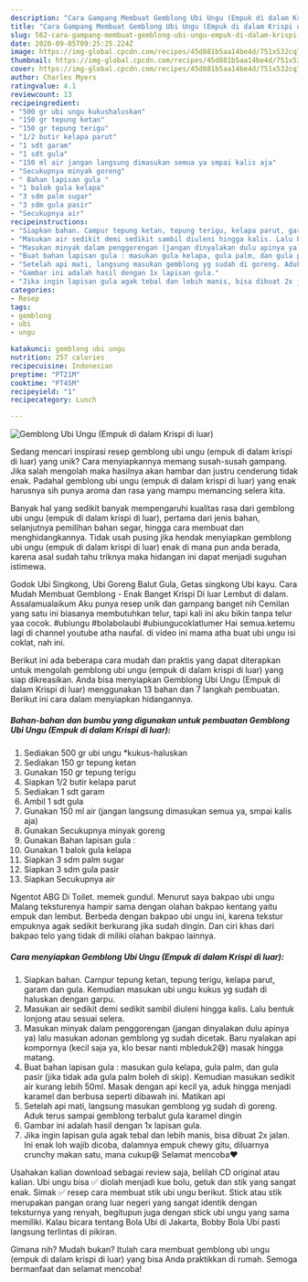 ```yaml
---
description: "Cara Gampang Membuat Gemblong Ubi Ungu (Empuk di dalam Krispi di luar) Anti Gagal"
title: "Cara Gampang Membuat Gemblong Ubi Ungu (Empuk di dalam Krispi di luar) Anti Gagal"
slug: 562-cara-gampang-membuat-gemblong-ubi-ungu-empuk-di-dalam-krispi-di-luar-anti-gagal
date: 2020-09-05T09:25:25.224Z
image: https://img-global.cpcdn.com/recipes/45d881b5aa14be4d/751x532cq70/gemblong-ubi-ungu-empuk-di-dalam-krispi-di-luar-foto-resep-utama.jpg
thumbnail: https://img-global.cpcdn.com/recipes/45d881b5aa14be4d/751x532cq70/gemblong-ubi-ungu-empuk-di-dalam-krispi-di-luar-foto-resep-utama.jpg
cover: https://img-global.cpcdn.com/recipes/45d881b5aa14be4d/751x532cq70/gemblong-ubi-ungu-empuk-di-dalam-krispi-di-luar-foto-resep-utama.jpg
author: Charles Myers
ratingvalue: 4.1
reviewcount: 13
recipeingredient:
- "500 gr ubi ungu kukushaluskan"
- "150 gr tepung ketan"
- "150 gr tepung terigu"
- "1/2 butir kelapa parut"
- "1 sdt garam"
- "1 sdt gula"
- "150 ml air jangan langsung dimasukan semua ya smpai kalis aja"
- "Secukupnya minyak goreng"
- " Bahan lapisan gula "
- "1 balok gula kelapa"
- "3 sdm palm sugar"
- "3 sdm gula pasir"
- "Secukupnya air"
recipeinstructions:
- "Siapkan bahan. Campur tepung ketan, tepung terigu, kelapa parut, garam dan gula. Kemudian masukan ubi ungu kukus yg sudah di haluskan dengan garpu."
- "Masukan air sedikit demi sedikit sambil diuleni hingga kalis. Lalu bentuk lonjong atau sesuai selera."
- "Masukan minyak dalam penggorengan (jangan dinyalakan dulu apinya ya) lalu masukan adonan gemblong yg sudah dicetak. Baru nyalakan api kompornya (kecil saja ya, klo besar nanti mbleduk2😅) masak hingga matang."
- "Buat bahan lapisan gula : masukan gula kelapa, gula palm, dan gula pasir (jika tidak ada gula palm boleh di skip). Kemudian masukan sedikit air kurang lebih 50ml. Masak dengan api kecil ya, aduk hingga menjadi karamel dan berbusa seperti dibawah ini. Matikan api"
- "Setelah api mati, langsung masukan gemblong yg sudah di goreng. Aduk terus sampai gemblong terbalut gula karamel dingin"
- "Gambar ini adalah hasil dengan 1x lapisan gula."
- "Jika ingin lapisan gula agak tebal dan lebih manis, bisa dibuat 2x jalan. Ini enak loh wajib dicoba, dalamnya empuk chewy gitu, diluarnya crunchy makan satu, mana cukup😆 Selamat mencoba❤"
categories:
- Resep
tags:
- gemblong
- ubi
- ungu

katakunci: gemblong ubi ungu 
nutrition: 257 calories
recipecuisine: Indonesian
preptime: "PT21M"
cooktime: "PT45M"
recipeyield: "1"
recipecategory: Lunch

---
```



![Gemblong Ubi Ungu (Empuk di dalam Krispi di luar)](https://img-global.cpcdn.com/recipes/45d881b5aa14be4d/751x532cq70/gemblong-ubi-ungu-empuk-di-dalam-krispi-di-luar-foto-resep-utama.jpg)

Sedang mencari inspirasi resep gemblong ubi ungu (empuk di dalam krispi di luar) yang unik? Cara menyiapkannya memang susah-susah gampang. Jika salah mengolah maka hasilnya akan hambar dan justru cenderung tidak enak. Padahal gemblong ubi ungu (empuk di dalam krispi di luar) yang enak harusnya sih punya aroma dan rasa yang mampu memancing selera kita.

Banyak hal yang sedikit banyak mempengaruhi kualitas rasa dari gemblong ubi ungu (empuk di dalam krispi di luar), pertama dari jenis bahan, selanjutnya pemilihan bahan segar, hingga cara membuat dan menghidangkannya. Tidak usah pusing jika hendak menyiapkan gemblong ubi ungu (empuk di dalam krispi di luar) enak di mana pun anda berada, karena asal sudah tahu triknya maka hidangan ini dapat menjadi suguhan istimewa.

Godok Ubi Singkong, Ubi Goreng Balut Gula, Getas singkong Ubi kayu. Cara Mudah Membuat Gemblong - Enak Banget Krispi Di luar Lembut di dalam. Assalamualaikum Aku punya resep unik dan gampang banget nih Cemilan yang satu ini biasanya membutuhkan telur, tapi kali ini aku bikin tanpa telur yaa cocok. #ubiungu #bolabolaubi #ubiungucoklatlumer Hai semua.ketemu lagi di channel youtube atha naufal. di video ini mama atha buat ubi ungu isi coklat, nah ini.


Berikut ini ada beberapa cara mudah dan praktis yang dapat diterapkan untuk mengolah gemblong ubi ungu (empuk di dalam krispi di luar) yang siap dikreasikan. Anda bisa menyiapkan Gemblong Ubi Ungu (Empuk di dalam Krispi di luar) menggunakan 13 bahan dan 7 langkah pembuatan. Berikut ini cara dalam menyiapkan hidangannya.

<!--inarticleads1-->

##### Bahan-bahan dan bumbu yang digunakan untuk pembuatan Gemblong Ubi Ungu (Empuk di dalam Krispi di luar):

1. Sediakan 500 gr ubi ungu *kukus-haluskan
1. Sediakan 150 gr tepung ketan
1. Gunakan 150 gr tepung terigu
1. Siapkan 1/2 butir kelapa parut
1. Sediakan 1 sdt garam
1. Ambil 1 sdt gula
1. Gunakan 150 ml air (jangan langsung dimasukan semua ya, smpai kalis aja)
1. Gunakan Secukupnya minyak goreng
1. Gunakan  Bahan lapisan gula :
1. Gunakan 1 balok gula kelapa
1. Siapkan 3 sdm palm sugar
1. Siapkan 3 sdm gula pasir
1. Siapkan Secukupnya air


Ngentot ABG Di Toilet. memek gundul. Menurut saya bakpao ubi ungu Malang teksturenya hampir sama dengan olahan bakpao kentang yaitu empuk dan lembut. Berbeda dengan bakpao ubi ungu ini, karena tekstur empuknya agak sedikit berkurang jika sudah dingin. Dan ciri khas dari bakpao telo yang tidak di miliki olahan bakpao lainnya. 

<!--inarticleads2-->

##### Cara menyiapkan Gemblong Ubi Ungu (Empuk di dalam Krispi di luar):

1. Siapkan bahan. Campur tepung ketan, tepung terigu, kelapa parut, garam dan gula. Kemudian masukan ubi ungu kukus yg sudah di haluskan dengan garpu.
1. Masukan air sedikit demi sedikit sambil diuleni hingga kalis. Lalu bentuk lonjong atau sesuai selera.
1. Masukan minyak dalam penggorengan (jangan dinyalakan dulu apinya ya) lalu masukan adonan gemblong yg sudah dicetak. Baru nyalakan api kompornya (kecil saja ya, klo besar nanti mbleduk2😅) masak hingga matang.
1. Buat bahan lapisan gula : masukan gula kelapa, gula palm, dan gula pasir (jika tidak ada gula palm boleh di skip). Kemudian masukan sedikit air kurang lebih 50ml. Masak dengan api kecil ya, aduk hingga menjadi karamel dan berbusa seperti dibawah ini. Matikan api
1. Setelah api mati, langsung masukan gemblong yg sudah di goreng. Aduk terus sampai gemblong terbalut gula karamel dingin
1. Gambar ini adalah hasil dengan 1x lapisan gula.
1. Jika ingin lapisan gula agak tebal dan lebih manis, bisa dibuat 2x jalan. Ini enak loh wajib dicoba, dalamnya empuk chewy gitu, diluarnya crunchy makan satu, mana cukup😆 Selamat mencoba❤


Usahakan kalian download sebagai review saja, belilah CD original atau kalian. Ubi ungu bisa ✅ diolah menjadi kue bolu, getuk dan stik yang sangat enak. Simak ✅ resep cara membuat stik ubi ungu berikut. Stick atau stik merupakan pangan orang luar negeri yang sangat identik dengan teksturnya yang renyah, begitupun juga dengan stick ubi ungu yang sama memiliki. Kalau bicara tentang Bola Ubi di Jakarta, Bobby Bola Ubi pasti langsung terlintas di pikiran. 

Gimana nih? Mudah bukan? Itulah cara membuat gemblong ubi ungu (empuk di dalam krispi di luar) yang bisa Anda praktikkan di rumah. Semoga bermanfaat dan selamat mencoba!
